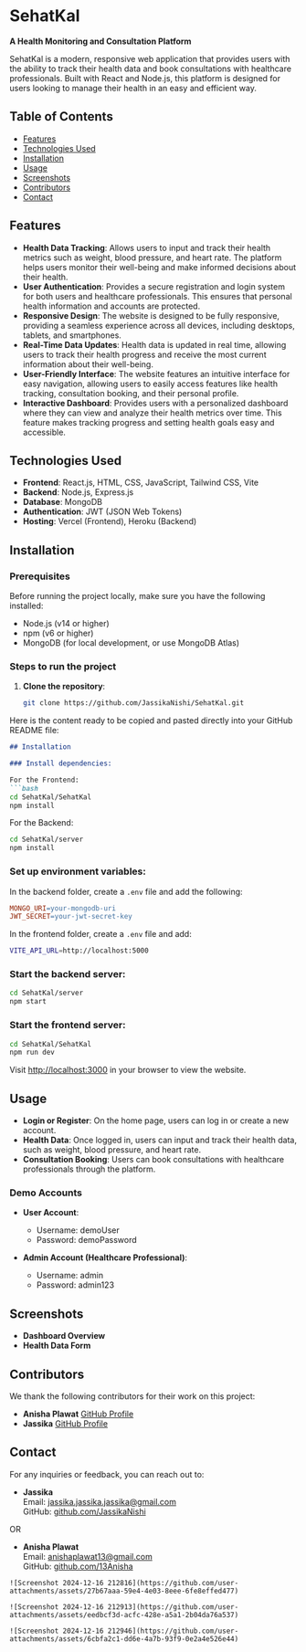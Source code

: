 # SehatKal
**A Health Monitoring and Consultation Platform**

SehatKal is a modern, responsive web application that provides users with the ability to track their health data and book consultations with healthcare professionals. Built with React and Node.js, this platform is designed for users looking to manage their health in an easy and efficient way.

## Table of Contents
- [Features](#features)
- [Technologies Used](#technologies-used)
- [Installation](#installation)
- [Usage](#usage)
- [Screenshots](#screenshots)
- [Contributors](#contributors)
- [Contact](#contact)

## Features
- **Health Data Tracking**: Allows users to input and track their health metrics such as weight, blood pressure, and heart rate. The platform helps users monitor their well-being and make informed decisions about their health.
- **User Authentication**: Provides a secure registration and login system for both users and healthcare professionals. This ensures that personal health information and accounts are protected.
- **Responsive Design**: The website is designed to be fully responsive, providing a seamless experience across all devices, including desktops, tablets, and smartphones.
- **Real-Time Data Updates**: Health data is updated in real time, allowing users to track their health progress and receive the most current information about their well-being.
- **User-Friendly Interface**: The website features an intuitive interface for easy navigation, allowing users to easily access features like health tracking, consultation booking, and their personal profile.
- **Interactive Dashboard**: Provides users with a personalized dashboard where they can view and analyze their health metrics over time. This feature makes tracking progress and setting health goals easy and accessible.


## Technologies Used
- **Frontend**: React.js, HTML, CSS, JavaScript, Tailwind CSS, Vite
- **Backend**: Node.js, Express.js
- **Database**: MongoDB
- **Authentication**: JWT (JSON Web Tokens)
- **Hosting**: Vercel (Frontend), Heroku (Backend)

## Installation

### Prerequisites
Before running the project locally, make sure you have the following installed:
- Node.js (v14 or higher)
- npm (v6 or higher)
- MongoDB (for local development, or use MongoDB Atlas)

### Steps to run the project

1. **Clone the repository**:
   ```bash
   git clone https://github.com/JassikaNishi/SehatKal.git
Here is the content ready to be copied and pasted directly into your GitHub README file:

```markdown
## Installation

### Install dependencies:

For the Frontend:
```bash
cd SehatKal/SehatKal
npm install
```

For the Backend:
```bash
cd SehatKal/server
npm install
```

### Set up environment variables:

In the backend folder, create a `.env` file and add the following:
```makefile
MONGO_URI=your-mongodb-uri
JWT_SECRET=your-jwt-secret-key
```

In the frontend folder, create a `.env` file and add:
```bash
VITE_API_URL=http://localhost:5000
```

### Start the backend server:
```bash
cd SehatKal/server
npm start
```

### Start the frontend server:
```bash
cd SehatKal/SehatKal
npm run dev
```

Visit [http://localhost:3000](http://localhost:3000) in your browser to view the website.

## Usage

- **Login or Register**: On the home page, users can log in or create a new account.
- **Health Data**: Once logged in, users can input and track their health data, such as weight, blood pressure, and heart rate.
- **Consultation Booking**: Users can book consultations with healthcare professionals through the platform.

### Demo Accounts

- **User Account**:
  - Username: demoUser
  - Password: demoPassword

- **Admin Account (Healthcare Professional)**:
  - Username: admin
  - Password: admin123

## Screenshots

- **Dashboard Overview**  
- **Health Data Form**  


## Contributors

We thank the following contributors for their work on this project:

- **Anisha Plawat** [GitHub Profile](https://github.com/13Anisha)
- **Jassika** [GitHub Profile](https://github.com/JassikaNishi)

## Contact

For any inquiries or feedback, you can reach out to:

- **Jassika**  
  Email: [jassika.jassika.jassika@gmail.com](mailto:jassika.jassika.jassika@gmail.com)  
  GitHub: [github.com/JassikaNishi](https://github.com/JassikaNishi)

OR

- **Anisha Plawat**  
  Email: [anishaplawat13@gmail.com](mailto:anisha.plawat@gmail.com)  
  GitHub: [github.com/13Anisha](https://github.com/13Anisha)
```
![Screenshot 2024-12-16 212816](https://github.com/user-attachments/assets/27b67aaa-59e4-4e03-8eee-6fe8effed477)

![Screenshot 2024-12-16 212913](https://github.com/user-attachments/assets/eedbcf3d-acfc-428e-a5a1-2b04da76a537)

![Screenshot 2024-12-16 212946](https://github.com/user-attachments/assets/6cbfa2c1-dd6e-4a7b-93f9-0e2a4e526e44)


